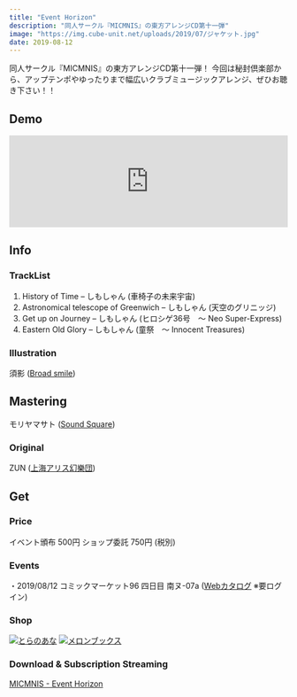```yaml
---
title: "Event Horizon"
description: "同人サークル『MICMNIS』の東方アレンジCD第十一弾"
image: "https://img.cube-unit.net/uploads/2019/07/ジャケット.jpg"
date: 2019-08-12
---
```


同人サークル『MICMNIS』の東方アレンジCD第十一弾！
今回は秘封倶楽部から、アップテンポやゆったりまで幅広いクラブミュージックアレンジ、ぜひお聴き下さい！！

## Demo

<iframe src="https://w.soundcloud.com/player/?url=https%3A//api.soundcloud.com/tracks/652961183&amp;color=%23ff5500&amp;auto_play=false&amp;hide_related=false&amp;show_comments=true&amp;show_user=true&amp;show_reposts=false&amp;show_teaser=true" width="100%" height="166" frameborder="no" scrolling="no"></iframe>

## Info

### TrackList

01. History of Time – しもしゃん (車椅子の未来宇宙)
02. Astronomical telescope of Greenwich – しもしゃん (天空のグリニッジ)
03. Get up on Journey – しもしゃん (ヒロシゲ36号　～ Neo Super-Express)
04. Eastern Old Glory – しもしゃん (童祭　～ Innocent Treasures)

### Illustration

須影 ([Broad smile](http://pleasantlycreate.blog133.fc2.com))

## Mastering

モリヤマサト ([Sound Square](http://sosq.jp/))

### Original

ZUN ([上海アリス幻樂団](http://www16.big.or.jp/~zun/))

## Get

### Price

イベント頒布 500円
ショップ委託 750円 (税別)

### Events

・2019/08/12 コミックマーケット96 四日目 南ヌ-07a ([Webカタログ](https://webcatalog.circle.ms/Perma/Circle/10064899/) ※要ログイン)

### Shop

[![とらのあな](https://www.toranoana.jp/icon/tora_bn.gif)](https://ec.toranoana.shop/tora/ec/item/040030758620/)
[![メロンブックス](https://www.melonbooks.co.jp/user_data/bnr/banner_200x40.gif)](https://www.melonbooks.co.jp/detail/detail.php?product_id=528924)

### Download & Subscription Streaming

[MICMNIS - Event Horizon](https://lnk.to/4580547320978)